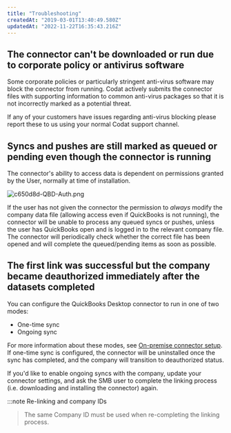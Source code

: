 ```yaml
---
title: "Troubleshooting"
createdAt: "2019-03-01T13:40:49.580Z"
updatedAt: "2022-11-22T16:35:43.216Z"
---
```


## The connector can't be downloaded or run due to corporate policy or antivirus software

Some corporate policies or particularly stringent anti-virus software may block the connector from running. Codat actively submits the connector files with supporting information to common anti-virus packages so that it is not incorrectly marked as a potential threat.

If any of your customers have issues regarding anti-virus blocking please report these to us using your normal Codat support channel.

## Syncs and pushes are still marked as queued or pending even though the connector is running

The connector's ability to access data is dependent on permissions granted by the User, normally at time of installation.

![](/img/old/f336207-c650d8d-QBD-Auth.png "c650d8d-QBD-Auth.png")

If the user has not given the connector the permission to _always_ modify the company data file (allowing access even if QuickBooks is not running), the connector will be unable to process any queued syncs or pushes, unless the user has QuickBooks open and is logged in to the relevant company file. The connector will periodically check whether the correct file has been opened and will complete the queued/pending items as soon as possible.

## The first link was successful but the company became deauthorized immediately after the datasets completed

You can configure the QuickBooks Desktop connector to run in one of two modes:

- One-time sync
- Ongoing sync

For more information about these modes, see [On-premise connector setup](/integrations/accounting/offline-connectors). If one-time sync is configured, the connector will be uninstalled once the sync has completed, and the company will transition to deauthorized status.

If you'd like to enable ongoing syncs with the company, update your connector settings, and ask the SMB user to complete the linking process (i.e. downloading and installing the connector) again.

:::note Re-linking and company IDs

> The same Company ID must be used when re-completing the linking process.
